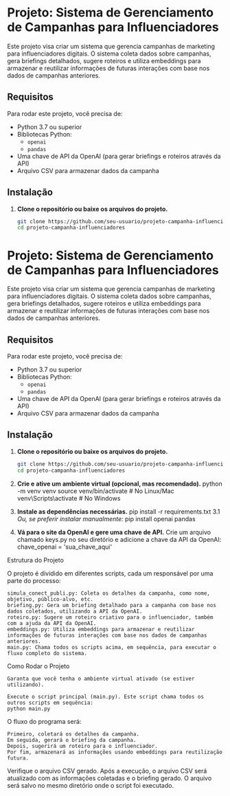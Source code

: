 # Projeto: Sistema de Gerenciamento de Campanhas para Influenciadores

Este projeto visa criar um sistema que gerencia campanhas de marketing para influenciadores digitais. O sistema coleta dados sobre campanhas, gera briefings detalhados, sugere roteiros e utiliza embeddings para armazenar e reutilizar informações de futuras interações com base nos dados de campanhas anteriores.

## Requisitos

Para rodar este projeto, você precisa de:

- Python 3.7 ou superior
- Bibliotecas Python:
  - `openai`
  - `pandas`
- Uma chave de API da OpenAI (para gerar briefings e roteiros através da API)
- Arquivo CSV para armazenar dados da campanha

## Instalação

1. **Clone o repositório ou baixe os arquivos do projeto.**

   ```bash
   git clone https://github.com/seu-usuario/projeto-campanha-influenciadores.git
   cd projeto-campanha-influenciadores
# Projeto: Sistema de Gerenciamento de Campanhas para Influenciadores

Este projeto visa criar um sistema que gerencia campanhas de marketing para influenciadores digitais. O sistema coleta dados sobre campanhas, gera briefings detalhados, sugere roteiros e utiliza embeddings para armazenar e reutilizar informações de futuras interações com base nos dados de campanhas anteriores.

## Requisitos

Para rodar este projeto, você precisa de:

- Python 3.7 ou superior
- Bibliotecas Python:
  - `openai`
  - `pandas`
- Uma chave de API da OpenAI (para gerar briefings e roteiros através da API)
- Arquivo CSV para armazenar dados da campanha

## Instalação

1. **Clone o repositório ou baixe os arquivos do projeto.**

   ```bash
   git clone https://github.com/seu-usuario/projeto-campanha-influenciadores.git
   cd projeto-campanha-influenciadores
2. **Crie e ative um ambiente virtual (opcional, mas recomendado).**
    python -m venv venv
    source venv/bin/activate  # No Linux/Mac
    venv\Scripts\activate     # No Windows
3. **Instale as dependências necessárias.**
    pip install -r requirements.txt
3.1 *Ou, se preferir instalar manualmente:*
    pip install openai pandas
4. **Vá para o site da OpenAI e gere uma chave de API.**
    Crie um arquivo chamado keys.py no seu diretório e adicione a chave da API da OpenAI:
    chave_openai = 'sua_chave_aqui'


Estrutura do Projeto

O projeto é dividido em diferentes scripts, cada um responsável por uma parte do processo:

    simula_conect_publi.py: Coleta os detalhes da campanha, como nome, objetivo, público-alvo, etc.
    briefing.py: Gera um briefing detalhado para a campanha com base nos dados coletados, utilizando a API da OpenAI.
    roteiro.py: Sugere um roteiro criativo para o influenciador, também com a ajuda da API da OpenAI.
    embeddings.py: Utiliza embeddings para armazenar e reutilizar informações de futuras interações com base nos dados de campanhas anteriores.
    main.py: Chama todos os scripts acima, em sequência, para executar o fluxo completo do sistema.

Como Rodar o Projeto

    Garanta que você tenha o ambiente virtual ativado (se estiver utilizando).

    Execute o script principal (main.py). Este script chama todos os outros scripts em sequência:
    python main.py
O fluxo do programa será:

    Primeiro, coletará os detalhes da campanha.
    Em seguida, gerará o briefing da campanha.
    Depois, sugerirá um roteiro para o influenciador.
    Por fim, armazenará as informações usando embeddings para reutilização futura.

Verifique o arquivo CSV gerado. Após a execução, o arquivo CSV será atualizado com as informações coletadas e o briefing gerado. O arquivo será salvo no mesmo diretório onde o script foi executado.